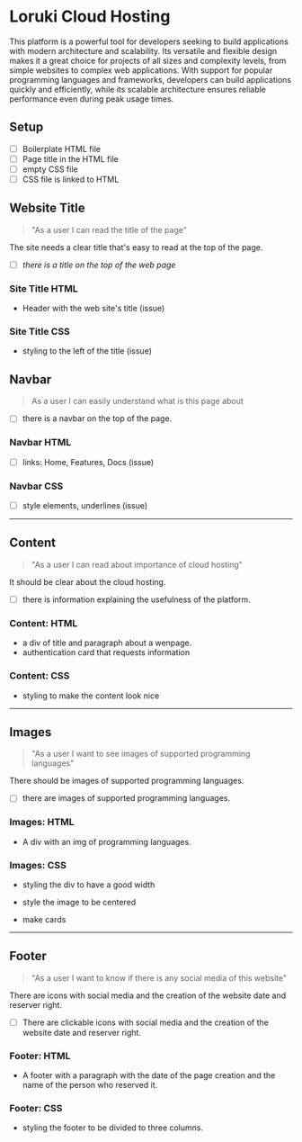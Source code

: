 # Loruki Cloud Hosting

This platform is a powerful tool for developers seeking to build applications
with modern architecture and scalability. Its versatile and flexible design
makes it a great choice for projects of all sizes and complexity levels, from
simple websites to complex web applications. With support for popular
programming languages and frameworks, developers can build applications quickly
and efficiently, while its scalable architecture ensures reliable performance
even during peak usage times.

## Setup

- [ ] Boilerplate HTML file
- [ ] Page title in the HTML file
- [ ] empty CSS file
- [ ] CSS file is linked to HTML

<!-- copy this section once for each must-have user story -->

## Website Title

<!-- user story -->

> "As a user I can read the title of the page"

<!-- detailed description -->

The site needs a clear title that's easy to read at the top of the page.

<!-- acceptance criteria -->

- [ ] _there is a title on the top of the web page_

<!-- code you think you will need -->

### Site Title HTML

- Header with the web site's title (issue)

### Site Title CSS

- styling to the left of the title (issue)

## Navbar

> As a user I can easily understand what is this page about

- [ ] there is a navbar on the top of the page.

### Navbar HTML

- [ ] links: Home, Features, Docs (issue)

### Navbar CSS

- [ ] style elements, underlines (issue)

---

## Content

> "As a user I can read about importance of cloud hosting"

It should be clear about the cloud hosting.

- [ ] there is information explaining the usefulness of the platform.

### Content: HTML

- a div of title and paragraph about a wenpage.
- authentication card that requests information

### Content: CSS

- styling to make the content look nice

---

## Images

> "As a user I want to see images of supported programming languages"

There should be images of supported programming languages.

- [ ] there are images of supported programming languages.

### Images: HTML

- A div with an img of programming languages.

### Images: CSS

- styling the div to have a good width

- style the image to be centered
- make cards

---

## Footer

> "As a user I want to know if there is any social media of this website"

There are icons with social media and the creation of the website date and
reserver right.

- [ ] There are clickable icons with social media and the creation of the
      website date and reserver right.

### Footer: HTML

- A footer with a paragraph with the date of the page creation and the name of
  the person who reserved it.

### Footer: CSS

- styling the footer to be divided to three columns.
